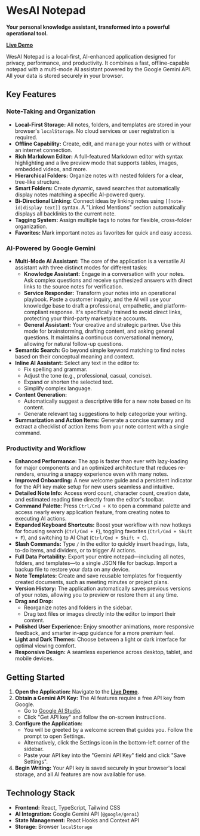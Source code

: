 # WesAI Notepad

**Your personal knowledge assistant, transformed into a powerful operational tool.**

[**Live Demo**](https://wesai-np.vercel.app/)

WesAI Notepad is a local-first, AI-enhanced application designed for privacy, performance, and productivity. It combines a fast, offline-capable notepad with a multi-mode AI assistant powered by the Google Gemini API. All your data is stored securely in your browser.

## Key Features

### Note-Taking and Organization
- **Local-First Storage:** All notes, folders, and templates are stored in your browser's `localStorage`. No cloud services or user registration is required.
- **Offline Capability:** Create, edit, and manage your notes with or without an internet connection.
- **Rich Markdown Editor:** A full-featured Markdown editor with syntax highlighting and a live preview mode that supports tables, images, embedded videos, and more.
- **Hierarchical Folders:** Organize notes with nested folders for a clear, tree-like structure.
- **Smart Folders:** Create dynamic, saved searches that automatically display notes matching a specific AI-powered query.
- **Bi-Directional Linking:** Connect ideas by linking notes using `[[note-id|display text]]` syntax. A "Linked Mentions" section automatically displays all backlinks to the current note.
- **Tagging System:** Assign multiple tags to notes for flexible, cross-folder organization.
- **Favorites:** Mark important notes as favorites for quick and easy access.

### AI-Powered by Google Gemini
- **Multi-Mode AI Assistant:** The core of the application is a versatile AI assistant with three distinct modes for different tasks:
    - **Knowledge Assistant:** Engage in a conversation with your notes. Ask complex questions and receive synthesized answers with direct links to the source notes for verification.
    - **Service Responder:** Transform your notes into an operational playbook. Paste a customer inquiry, and the AI will use your knowledge base to draft a professional, empathetic, and platform-compliant response. It's specifically trained to avoid direct links, protecting your third-party marketplace accounts.
    - **General Assistant:** Your creative and strategic partner. Use this mode for brainstorming, drafting content, and asking general questions. It maintains a continuous conversational memory, allowing for natural follow-up questions.
- **Semantic Search:** Go beyond simple keyword matching to find notes based on their conceptual meaning and context.
- **Inline AI Assistant:** Select any text in the editor to:
    - Fix spelling and grammar.
    - Adjust the tone (e.g., professional, casual, concise).
    - Expand or shorten the selected text.
    - Simplify complex language.
- **Content Generation:**
    - Automatically suggest a descriptive title for a new note based on its content.
    - Generate relevant tag suggestions to help categorize your writing.
- **Summarization and Action Items:** Generate a concise summary and extract a checklist of action items from your note content with a single command.

### Productivity and Workflow
- **Enhanced Performance:** The app is faster than ever with lazy-loading for major components and an optimized architecture that reduces re-renders, ensuring a snappy experience even with many notes.
- **Improved Onboarding:** A new welcome guide and a persistent indicator for the API key make setup for new users seamless and intuitive.
- **Detailed Note Info:** Access word count, character count, creation date, and estimated reading time directly from the editor's toolbar.
- **Command Palette:** Press `Ctrl/Cmd + K` to open a command palette and access nearly every application feature, from creating notes to executing AI actions.
- **Expanded Keyboard Shortcuts:** Boost your workflow with new hotkeys for focusing search (`Ctrl/Cmd + F`), toggling favorites (`Ctrl/Cmd + Shift + F`), and switching to AI Chat (`Ctrl/Cmd + Shift + C`).
- **Slash Commands:** Type `/` in the editor to quickly insert headings, lists, to-do items, and dividers, or to trigger AI actions.
- **Full Data Portability:** Export your entire notepad—including all notes, folders, and templates—to a single JSON file for backup. Import a backup file to restore your data on any device.
- **Note Templates:** Create and save reusable templates for frequently created documents, such as meeting minutes or project plans.
- **Version History:** The application automatically saves previous versions of your notes, allowing you to preview or restore them at any time.
- **Drag and Drop:**
    - Reorganize notes and folders in the sidebar.
    - Drag text files or images directly into the editor to import their content.
- **Polished User Experience:** Enjoy smoother animations, more responsive feedback, and smarter in-app guidance for a more premium feel.
- **Light and Dark Themes:** Choose between a light or dark interface for optimal viewing comfort.
- **Responsive Design:** A seamless experience across desktop, tablet, and mobile devices.

## Getting Started

1.  **Open the Application:** Navigate to the [**Live Demo**](https://wesai-np.vercel.app/).
2.  **Obtain a Gemini API Key:** The AI features require a free API key from Google.
    - Go to [Google AI Studio](https://ai.google.dev/).
    - Click "Get API key" and follow the on-screen instructions.
3.  **Configure the Application:**
    - You will be greeted by a welcome screen that guides you. Follow the prompt to open Settings.
    - Alternatively, click the Settings icon in the bottom-left corner of the sidebar.
    - Paste your API key into the "Gemini API Key" field and click "Save Settings".
4.  **Begin Writing:** Your API key is saved securely in your browser's local storage, and all AI features are now available for use.

## Technology Stack
- **Frontend:** React, TypeScript, Tailwind CSS
- **AI Integration:** Google Gemini API (`@google/genai`)
- **State Management:** React Hooks and Context API
- **Storage:** Browser `localStorage`